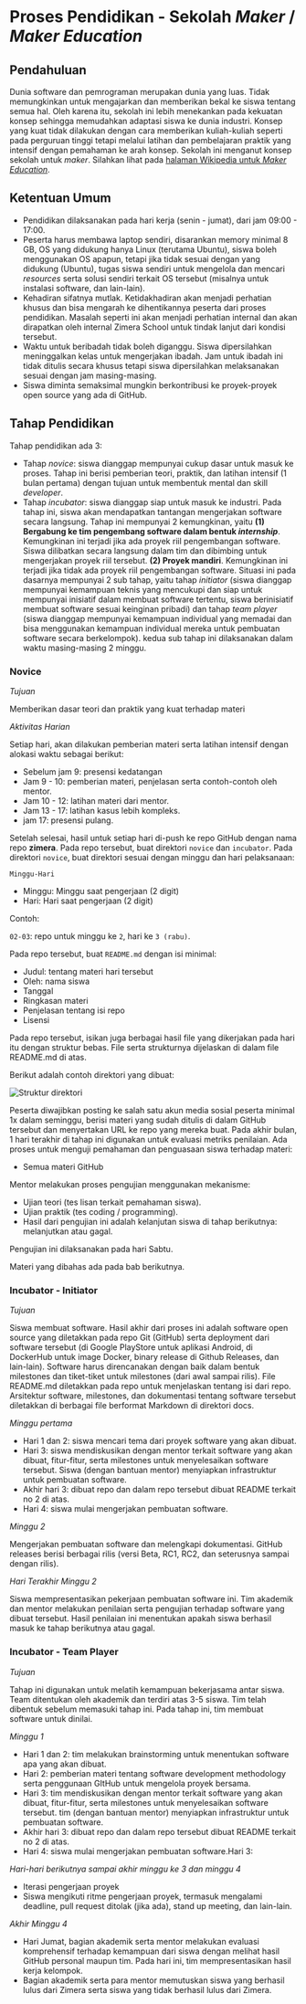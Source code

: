 # Proses Pendidikan - Sekolah *Maker* / *Maker Education*

## Pendahuluan

Dunia software dan pemrograman merupakan dunia yang luas. Tidak memungkinkan untuk mengajarkan dan memberikan bekal ke siswa tentang semua hal. Oleh karena itu, sekolah ini lebih menekankan pada kekuatan konsep sehingga memudahkan adaptasi siswa ke dunia industri. Konsep yang kuat tidak dilakukan dengan cara memberikan kuliah-kuliah seperti pada perguruan tinggi tetapi melalui latihan dan pembelajaran praktik yang intensif dengan pemahaman ke arah konsep. Sekolah ini menganut konsep sekolah untuk *maker*. Silahkan lihat pada [halaman Wikipedia untuk *Maker Education*](https://en.wikipedia.org/wiki/Maker_education).

## Ketentuan Umum

* Pendidikan dilaksanakan pada hari kerja (senin - jumat), dari jam 09:00 - 17:00.
* Peserta harus membawa laptop sendiri, disarankan memory minimal 8 GB, OS yang didukung hanya Linux (terutama Ubuntu), siswa boleh menggunakan OS apapun, tetapi jika tidak sesuai dengan yang didukung (Ubuntu), tugas siswa sendiri untuk mengelola dan mencari *resources* serta solusi sendiri terkait OS tersebut (misalnya untuk instalasi software, dan lain-lain).
* Kehadiran sifatnya mutlak. Ketidakhadiran akan menjadi perhatian khusus dan bisa mengarah ke dihentikannya peserta dari proses pendidikan. Masalah seperti ini akan menjadi perhatian internal dan akan dirapatkan oleh internal Zimera School untuk tindak lanjut dari kondisi tersebut.
* Waktu untuk beribadah tidak boleh diganggu. Siswa dipersilahkan meninggalkan kelas untuk mengerjakan ibadah. Jam untuk ibadah ini tidak ditulis secara khusus tetapi siswa dipersilahkan melaksanakan sesuai dengan jam masing-masing.
* Siswa diminta semaksimal mungkin berkontribusi ke proyek-proyek open source yang ada di GitHub.

## Tahap Pendidikan

Tahap pendidikan ada 3:

* Tahap *novice*: siswa dianggap mempunyai cukup dasar untuk masuk ke proses. Tahap ini berisi pemberian teori, praktik, dan latihan intensif (1 bulan pertama) dengan tujuan untuk membentuk mental dan skill *developer*.
* Tahap *incubator*: siswa dianggap siap untuk masuk ke industri. Pada tahap ini, siswa akan mendapatkan tantangan mengerjakan software secara langsung. Tahap ini mempunyai 2 kemungkinan, yaitu **(1) Bergabung ke tim pengembang software dalam bentuk *internship***. Kemungkinan ini terjadi jika ada proyek riil pengembangan software. Siswa dilibatkan secara langsung dalam tim dan dibimbing untuk mengerjakan proyek riil tersebut. **(2) Proyek mandiri**. Kemungkinan ini terjadi jika tidak ada proyek riil pengembangan software. Situasi ini pada dasarnya mempunyai 2 sub tahap, yaitu tahap *initiator* (siswa dianggap mempunyai kemampuan teknis yang mencukupi dan siap untuk mempunyai inisiatif dalam membuat software tertentu, siswa berinisiatif membuat software sesuai keinginan pribadi) dan tahap *team player* (siswa dianggap mempunyai kemampuan individual yang memadai dan bisa menggunakan kemampuan individual mereka untuk pembuatan software secara berkelompok). kedua sub tahap ini dilaksanakan dalam waktu masing-masing 2 minggu.

### Novice

_Tujuan_

Memberikan dasar teori dan praktik yang kuat terhadap materi

_Aktivitas Harian_

Setiap hari, akan dilakukan pemberian materi serta latihan intensif dengan alokasi waktu sebagai berikut:

- Sebelum jam 9: presensi kedatangan
- Jam 9 - 10: pemberian materi, penjelasan serta contoh-contoh oleh mentor.
- Jam 10 - 12: latihan materi dari mentor.
- Jam 13 - 17: latihan kasus lebih kompleks.
- jam 17: presensi pulang. 

Setelah selesai, hasil untuk setiap hari di-push ke repo GitHub dengan nama repo **zimera**. Pada repo tersebut, buat direktori `novice` dan `incubator`. Pada direktori `novice`, buat direktori sesuai dengan minggu dan hari pelaksanaan:

```
Minggu-Hari
```

- Minggu: Minggu saat pengerjaan (2 digit)
- Hari: Hari saat pengerjaan (2 digit)

Contoh:

`02-03`: repo untuk minggu ke `2`, hari ke `3 (rabu)`.

Pada repo tersebut, buat `README.md` dengan isi minimal:

- Judul: tentang materi hari tersebut
- Oleh: nama siswa
- Tanggal
- Ringkasan materi
- Penjelasan tentang isi repo
- Lisensi

Pada repo tersebut, isikan juga berbagai hasil file yang dikerjakan pada hari itu dengan struktur bebas. File serta strukturnya dijelaskan di dalam file README.md di atas.

Berikut adalah contoh direktori yang dibuat:

![Struktur direktori](../img/struktur-dir.png)

Peserta diwajibkan posting ke salah satu akun media sosial peserta minimal 1x dalam seminggu, berisi materi yang sudah ditulis di dalam GitHub tersebut dan menyertakan URL ke repo yang mereka buat. Pada akhir bulan, 1 hari terakhir di tahap ini digunakan untuk evaluasi metriks penilaian. Ada proses untuk menguji pemahaman dan penguasaan siswa terhadap materi:

* Semua materi GitHub

Mentor melakukan proses pengujian menggunakan mekanisme:

* Ujian teori (tes lisan terkait pemahaman siswa).
* Ujian praktik (tes coding / programming).
* Hasil dari pengujian ini adalah kelanjutan siswa di tahap berikutnya: melanjutkan atau gagal.

Pengujian ini dilaksanakan pada hari Sabtu.

Materi yang dibahas ada pada bab berikutnya.

### Incubator - Initiator

_Tujuan_

Siswa membuat software. Hasil akhir dari proses ini adalah software open source yang diletakkan pada repo Git (GitHub) serta deployment dari software tersebut (di Google PlayStore untuk aplikasi Android, di DockerHub untuk image Docker, binary release di Github Releases, dan lain-lain). Software harus direncanakan dengan baik dalam bentuk milestones dan tiket-tiket untuk milestones (dari awal sampai rilis). File README.md diletakkan pada repo untuk menjelaskan tentang isi dari repo. Arsitektur software, milestones, dan dokumentasi tentang software tersebut diletakkan di berbagai file berformat Markdown di direktori docs.

_Minggu pertama_

* Hari 1 dan 2: siswa mencari tema dari proyek software yang akan dibuat.
* Hari 3: siswa mendiskusikan dengan mentor terkait software yang akan dibuat, fitur-fitur, serta milestones untuk menyelesaikan software tersebut. Siswa (dengan bantuan mentor) menyiapkan infrastruktur untuk pembuatan software. 
* Akhir hari 3: dibuat repo dan dalam repo tersebut dibuat README terkait no 2 di atas.
* Hari 4: siswa mulai mengerjakan pembuatan software.

_Minggu 2_

Mengerjakan pembuatan software dan melengkapi dokumentasi. GitHub releases berisi berbagai rilis (versi Beta, RC1, RC2, dan seterusnya sampai dengan rilis).

_Hari Terakhir Minggu 2_

Siswa mempresentasikan pekerjaan pembuatan software ini. Tim akademik dan mentor melakukan penilaian serta pengujian terhadap software yang dibuat tersebut. Hasil penilaian ini menentukan apakah siswa berhasil masuk ke tahap berikutnya atau gagal.

### Incubator - Team Player

_Tujuan_

Tahap ini digunakan untuk melatih kemampuan bekerjasama antar siswa. Team ditentukan oleh akademik dan terdiri atas 3-5 siswa. Tim telah dibentuk sebelum memasuki tahap ini. Pada tahap ini, tim membuat software untuk dinilai.

_Minggu 1_

* Hari 1 dan 2: tim melakukan brainstorming untuk menentukan software apa yang akan dibuat.
* Hari 2: pemberian materi tentang software development methodology serta penggunaan GItHub untuk mengelola proyek bersama.
* Hari 3: tim mendiskusikan dengan mentor terkait software yang akan dibuat, fitur-fitur, serta milestones untuk menyelesaikan software tersebut. tim (dengan bantuan mentor) menyiapkan infrastruktur untuk pembuatan software. 
* Akhir hari 3: dibuat repo dan dalam repo tersebut dibuat README terkait no 2 di atas.
* Hari 4: siswa mulai mengerjakan pembuatan software.Hari 3: 

_Hari-hari berikutnya sampai akhir minggu ke 3 dan minggu 4_

* Iterasi pengerjaan proyek
* Siswa mengikuti ritme pengerjaan proyek, termasuk mengalami deadline, pull request ditolak (jika ada), stand up meeting, dan lain-lain.

_Akhir Minggu 4_

* Hari Jumat, bagian akademik serta mentor melakukan evaluasi komprehensif terhadap kemampuan dari siswa dengan melihat hasil GitHub personal maupun tim. Pada hari ini, tim mempresentasikan hasil kerja kelompok.
* Bagian akademik serta para mentor memutuskan siswa yang berhasil lulus dari Zimera serta siswa yang tidak berhasil lulus dari Zimera.

